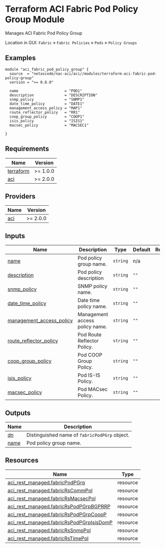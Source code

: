 <!-- BEGIN_TF_DOCS -->
# Terraform ACI Fabric Pod Policy Group Module

Manages ACI Fabric Pod Policy Group

Location in GUI:
`Fabric` » `Fabric Policies` » `Pods` » `Policy Groups`

## Examples

```hcl
module "aci_fabric_pod_policy_group" {
  source  = "netascode/nac-aci/aci//modules/terraform-aci-fabric-pod-policy-group"
  version = ">= 0.8.0"

  name                     = "POD1"
  description              = "DESCRIPTION"
  snmp_policy              = "SNMP1"
  date_time_policy         = "DATE1"
  management_access_policy = "MAP1"
  route_reflector_policy   = "RR1"
  coop_group_policy        = "COOP1"
  isis_policy              = "ISIS1"
  macsec_policy            = "MACSEC1"

}
```

## Requirements

| Name | Version |
|------|---------|
| <a name="requirement_terraform"></a> [terraform](#requirement\_terraform) | >= 1.0.0 |
| <a name="requirement_aci"></a> [aci](#requirement\_aci) | >= 2.0.0 |

## Providers

| Name | Version |
|------|---------|
| <a name="provider_aci"></a> [aci](#provider\_aci) | >= 2.0.0 |

## Inputs

| Name | Description | Type | Default | Required |
|------|-------------|------|---------|:--------:|
| <a name="input_name"></a> [name](#input\_name) | Pod policy group name. | `string` | n/a | yes |
| <a name="input_description"></a> [description](#input\_description) | Pod policy description | `string` | `""` | no |
| <a name="input_snmp_policy"></a> [snmp\_policy](#input\_snmp\_policy) | SNMP policy name. | `string` | `""` | no |
| <a name="input_date_time_policy"></a> [date\_time\_policy](#input\_date\_time\_policy) | Date time policy name. | `string` | `""` | no |
| <a name="input_management_access_policy"></a> [management\_access\_policy](#input\_management\_access\_policy) | Management access policy name. | `string` | `""` | no |
| <a name="input_route_reflector_policy"></a> [route\_reflector\_policy](#input\_route\_reflector\_policy) | Pod Route Reflector Policy. | `string` | `""` | no |
| <a name="input_coop_group_policy"></a> [coop\_group\_policy](#input\_coop\_group\_policy) | Pod COOP Group Policy. | `string` | `""` | no |
| <a name="input_isis_policy"></a> [isis\_policy](#input\_isis\_policy) | Pod IS-IS Policy. | `string` | `""` | no |
| <a name="input_macsec_policy"></a> [macsec\_policy](#input\_macsec\_policy) | Pod MACsec Policy. | `string` | `""` | no |

## Outputs

| Name | Description |
|------|-------------|
| <a name="output_dn"></a> [dn](#output\_dn) | Distinguished name of `fabricPodPGrp` object. |
| <a name="output_name"></a> [name](#output\_name) | Pod policy group name. |

## Resources

| Name | Type |
|------|------|
| [aci_rest_managed.fabricPodPGrp](https://registry.terraform.io/providers/CiscoDevNet/aci/latest/docs/resources/rest_managed) | resource |
| [aci_rest_managed.fabricRsCommPol](https://registry.terraform.io/providers/CiscoDevNet/aci/latest/docs/resources/rest_managed) | resource |
| [aci_rest_managed.fabricRsMacsecPol](https://registry.terraform.io/providers/CiscoDevNet/aci/latest/docs/resources/rest_managed) | resource |
| [aci_rest_managed.fabricRsPodPGrpBGPRRP](https://registry.terraform.io/providers/CiscoDevNet/aci/latest/docs/resources/rest_managed) | resource |
| [aci_rest_managed.fabricRsPodPGrpCoopP](https://registry.terraform.io/providers/CiscoDevNet/aci/latest/docs/resources/rest_managed) | resource |
| [aci_rest_managed.fabricRsPodPGrpIsisDomP](https://registry.terraform.io/providers/CiscoDevNet/aci/latest/docs/resources/rest_managed) | resource |
| [aci_rest_managed.fabricRsSnmpPol](https://registry.terraform.io/providers/CiscoDevNet/aci/latest/docs/resources/rest_managed) | resource |
| [aci_rest_managed.fabricRsTimePol](https://registry.terraform.io/providers/CiscoDevNet/aci/latest/docs/resources/rest_managed) | resource |
<!-- END_TF_DOCS -->